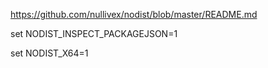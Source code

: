 https://github.com/nullivex/nodist/blob/master/README.md

set NODIST_INSPECT_PACKAGEJSON=1

set NODIST_X64=1

